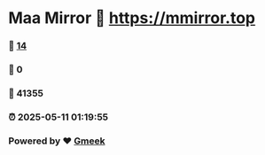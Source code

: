 # Maa Mirror :link: https://mmirror.top 
### :page_facing_up: [14](https://mmirror.top/tag.html) 
### :speech_balloon: 0 
### :hibiscus: 41355 
### :alarm_clock: 2025-05-11 01:19:55 
### Powered by :heart: [Gmeek](https://github.com/Meekdai/Gmeek)
